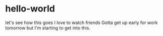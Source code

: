 # hello-world

let's see how this goes
I love to watch friends
Gotta get up early for work tomorrow but I'm starting to get into this. 
